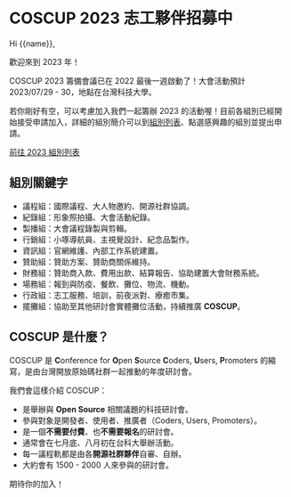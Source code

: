 # COSCUP 2023 志工夥伴招募中

Hi {{name}},

歡迎來到 2023 年！

COSCUP 2023 籌備會議已在 2022 最後一週啟動了！大會活動預計 2023/07/29 - 30，地點在台灣科技大學。

若你剛好有空，可以考慮加入我們一起籌辦 2023 的活動喔！目前各組別已經開始接受申請加入，詳細的組別簡介可以到[組別列表](https://volunteer.coscup.org/project/2023/)、點選感興趣的組別並提出申請。

[前往 2023 組別列表](https://volunteer.coscup.org/project/2023/)

## 組別關鍵字

- 議程組：國際議程、大人物邀約、開源社群協調。
- 紀錄組：形象照拍攝、大會活動紀錄。
- 製播組：大會議程錄製與剪輯。
- 行銷組：小啄導航員、主視覺設計、紀念品製作。
- 資訊組：官網維護、內部工作系統建置。
- 贊助組：贊助方案、贊助商關係維持。
- 財務組：贊助商入款、費用出款、結算報告、協助建置大會財務系統。
- 場務組：報到與防疫、餐飲、攤位、物流、機動。
- 行政組：志工服務、培訓，前夜派對、療癒市集。
- 擺攤組：協助至其他研討會實體攤位活動，持續推廣 **COSCUP**。

## COSCUP 是什麼？

COSCUP 是 **C**onference for **O**pen **S**ource **C**oders, **U**sers, **P**romoters 的縮寫，是由台灣開放原始碼社群一起推動的年度研討會。

我們會這樣介紹 COSCUP：

- 是舉辦與 **Open Source** 相關議題的科技研討會。
- 參與對象是開發者、使用者、推廣者（Coders, Users, Promoters）。
- 是一個**不需要付費**、也**不需要報名**的研討會。
- 通常會在七月底、八月初在台科大舉辦活動。
- 每一議程軌都是由各**開源社群夥伴**自審、自辦。
- 大約會有 1500 - 2000 人來參與的研討會。

期待你的加入！
